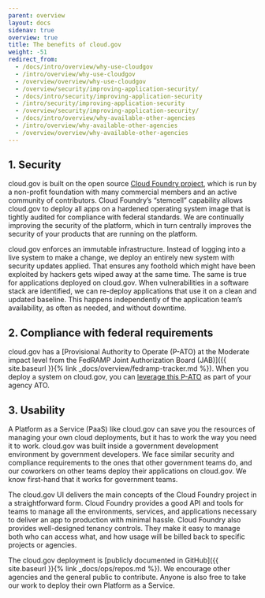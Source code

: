 ```yaml
---
parent: overview
layout: docs
sidenav: true
overview: true
title: The benefits of cloud.gov
weight: -51
redirect_from:
  - /docs/intro/overview/why-use-cloudgov
  - /intro/overview/why-use-cloudgov
  - /overview/overview/why-use-cloudgov
  - /overview/security/improving-application-security/
  - /docs/intro/security/improving-application-security
  - /intro/security/improving-application-security
  - /overview/security/improving-application-security/
  - /docs/intro/overview/why-available-other-agencies
  - /intro/overview/why-available-other-agencies
  - /overview/overview/why-available-other-agencies
---
```


## 1. Security

cloud.gov is built on the open source [Cloud Foundry project](http://www.cloudfoundry.org/), which is run by a non-profit foundation with many commercial members and an active community of contributors. Cloud Foundry’s “stemcell” capability allows cloud.gov to deploy all apps on a hardened operating system image that is tightly audited for compliance with federal standards. We are continually improving the security of the platform, which in turn centrally improves the security of your products that are running on the platform.

cloud.gov enforces an immutable infrastructure. Instead of logging into a live system to make a change, we deploy an entirely new system with security updates applied. That ensures any foothold which might have been exploited by hackers gets wiped away at the same time. The same is true for applications deployed on cloud.gov. When vulnerabilities in a software stack are identified, we can re-deploy applications that use it on a clean and updated baseline. This happens independently of the application team’s availability, as often as needed, and without downtime.

## 2. Compliance with federal requirements

cloud.gov has a [Provisional Authority to Operate (P-ATO) at the Moderate impact level from the FedRAMP Joint Authorization Board (JAB)]({{ site.baseurl }}{% link _docs/overview/fedramp-tracker.md %}). When you deploy a system on cloud.gov, you can [leverage this P-ATO](https://www.fedramp.gov/faqs/) as part of your agency ATO.

## 3. Usability

A Platform as a Service (PaaS) like cloud.gov can save you the resources of managing your own cloud deployments, but it has to work the way you need it to work. cloud.gov was built inside a government development environment by government developers. We face similar security and compliance requirements to the ones that other government teams do, and our coworkers on other teams deploy their applications on cloud.gov. We know first-hand that it works for government teams.

The cloud.gov UI delivers the main concepts of the Cloud Foundry project in a straightforward form. Cloud Foundry provides a good API and tools for teams to manage all the environments, services, and applications necessary to deliver an app to production with minimal hassle. Cloud Foundry also provides well-designed tenancy controls. They make it easy to manage both who can access what, and how usage will be billed back to specific projects or agencies.

The cloud.gov deployment is [publicly documented in GitHub]({{ site.baseurl }}{% link _docs/ops/repos.md %}). We encourage other agencies and the general public to contribute. Anyone is also free to take our work to deploy their own Platform as a Service.
